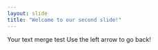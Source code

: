```yaml
---
layout: slide
title: "Welcome to our second slide!"
---
```

Your text merge test
Use the left arrow to go back!
